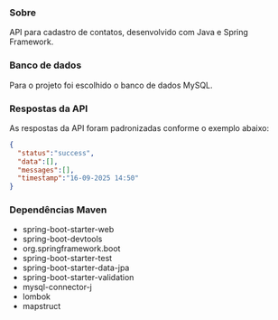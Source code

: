 ### Sobre
API para cadastro de contatos, desenvolvido com Java e Spring Framework.


### Banco de dados
Para o projeto foi escolhido o banco de dados MySQL.


### Respostas da API
As respostas da API foram padronizadas conforme o exemplo abaixo:

```json
{
  "status":"success",
  "data":[],
  "messages":[],
  "timestamp":"16-09-2025 14:50"
}
```


### Dependências Maven
- spring-boot-starter-web
- spring-boot-devtools
- org.springframework.boot
- spring-boot-starter-test
- spring-boot-starter-data-jpa
- spring-boot-starter-validation
- mysql-connector-j
- lombok
- mapstruct
